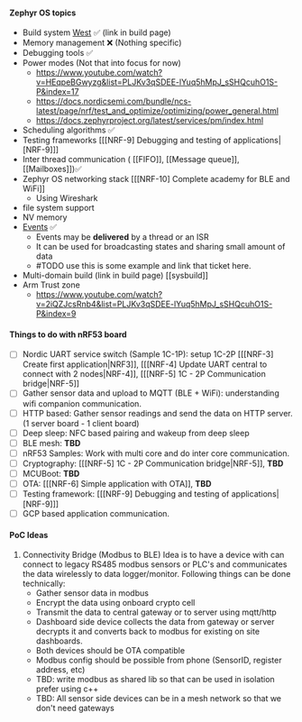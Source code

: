#### Zephyr OS topics
- Build system [West](https://docs.nordicsemi.com/bundle/ncs-latest/page/zephyr/develop/west/index.html) ✅ (link in build page)
- Memory management ❌ (Nothing specific)
- Debugging tools ✅
- Power modes (Not that into focus for now)
	- https://www.youtube.com/watch?v=HEqpeBGwyzg&list=PLJKv3qSDEE-lYuq5hMpJ_sSHQcuhO1S-P&index=17
	- https://docs.nordicsemi.com/bundle/ncs-latest/page/nrf/test_and_optimize/optimizing/power_general.html
	- https://docs.zephyrproject.org/latest/services/pm/index.html
- Scheduling algorithms ✅
- Testing frameworks [[[NRF-9] Debugging and testing of applications|[NRF-9]\]]
- Inter thread communication ( [[FIFO]], [[Message queue]], [[Mailboxes]])✅
- Zephyr OS networking stack [[[NRF-10] Complete academy for BLE and WiFi]]
	- Using Wireshark
- file system support
- NV memory
- [Events](https://docs.nordicsemi.com/bundle/ncs-latest/page/zephyr/kernel/services/synchronization/events.html) ✅
	- Events may be **delivered** by a thread or an ISR
	- It can be used for broadcasting states and sharing small amount of data
	- #TODO use this is some example and link that ticket here.
- Multi-domain build (link in build page) [[sysbuild]]
- Arm Trust zone
	- https://www.youtube.com/watch?v=2iQZJcsRnb4&list=PLJKv3qSDEE-lYuq5hMpJ_sSHQcuhO1S-P&index=9

#### Things to do with nRF53 board
- [ ] Nordic UART service switch (Sample 1C-1P): setup 1C-2P [[[NRF-3] Create first application|NRF3]], [[[NRF-4] Update UART central to connect with 2 nodes|NRF-4]], [[[NRF-5] 1C - 2P Communication bridge|NRF-5]]
- [ ] Gather sensor data and upload to MQTT (BLE + WiFi): understanding wifi companion communication.
- [ ] HTTP based: Gather sensor readings and send the data on HTTP server. (1 server board - 1 client board)
- [ ] Deep sleep: NFC based pairing and wakeup from deep sleep
- [ ] BLE mesh: **TBD**
- [ ] nRF53 Samples: Work with multi core and do inter core communication.
- [ ] Cryptography: [[[NRF-5] 1C - 2P Communication bridge|NRF-5]], **TBD**
- [ ] MCUBoot: **TBD**
- [ ] OTA: [[[NRF-6] Simple application with OTA]], **TBD**
- [ ] Testing framework: [[[NRF-9] Debugging and testing of applications|[NRF-9]\]]
- [ ] GCP based application communication.

#### PoC Ideas
1. Connectivity Bridge (Modbus to BLE)
	Idea is to have a device with can connect to legacy RS485 modbus sensors or PLC's and communicates the data wirelessly to data logger/monitor.
	Following things can be done technically:
	- Gather sensor data in modbus 
	- Encrypt the data using onboard crypto cell
	- Transmit the data to central gateway or to server using mqtt/http
	- Dashboard side device collects the data from gateway or server decrypts it and converts back to modbus for existing on site dashboards.
	- Both devices should be OTA compatible
	- Modbus config should be possible from phone (SensorID, register address, etc)
	- TBD: write modbus as shared lib so that can be used in isolation prefer using c++
	- TBD: All sensor side devices can be in a mesh network so that we don't need gateways